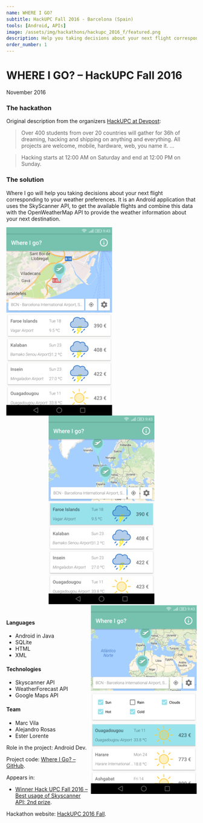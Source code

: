 ```yaml
---
name: WHERE I GO?
subtitle: HackUPC Fall 2016 - Barcelona (Spain)
tools: [Android, APIs]
image: /assets/img/hackathons/hackupc_2016_f/featured.png
description: Help you taking decisions about your next flight corresponding to your weather preferences.
order_number: 1
---
```


# WHERE I GO? – HackUPC Fall 2016

November 2016

### The hackathon

Original description from the organizers [HackUPC at Devpost](https://hackupc2016.devpost.com/):

> Over 400 students from over 20 countries will gather for 36h of dreaming, hacking and shipping on
> anything and everything. All projects are welcome, mobile, hardware, web, you name it. ...

> Hacking starts at 12:00 AM on Saturday and end at 12:00 PM on Sunday.

### The solution

Where I go will help you taking decisions about your next flight corresponding to your weather preferences.
It is an Android application that uses the SkyScanner API, to get the available flights and combine this
data with the OpenWeatherMap API to provide the weather information about your next destination.

<div style="text-align: center;">
<img style="margin: 0 !important; float: left" src="/assets/img/hackathons/hackupc_2016_f/screen1.png" width="280"/>
<img style="margin: 0 !important; display: inline" src="/assets/img/hackathons/hackupc_2016_f/screen2.png" width="280"/>
<img style="margin: 0 !important; float: right" src="/assets/img/hackathons/hackupc_2016_f/screen3.png" width="280"/>
</div>
<br>

#### Languages

- Android in Java
- SQLite
- HTML
- XML

#### Technologies

- Skyscanner API
- WeatherForecast API
- Google Maps API

#### Team

- Marc Vila
- Alejandro Rosas
- Ester Lorente

Role in the project: Android Dev.

Project code: [Where I Go? – GitHub](https://github.com/LaQuay/HackUPCFall2016).

Appears in:

- [Winner Hack UPC Fall 2016 – Best usage of Skyscanner API: 2nd prize](https://devpost.com/software/where-i-go).

Hackathon website: [HackUPC 2016 Fall](https://f2016.hackupc.com/).
